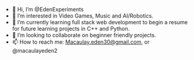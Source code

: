 - 👋 Hi, I’m @EdenExperiments
- 👀 I’m interested in Video Games, Music and AI/Robotics.
- 🌱 I’m currently learning full stack web development to begin a resume for future learning projects in C++ and Python.
- 💞️ I’m looking to collaborate on beginner friendly projects.
- 📫 How to reach me: Macaulay.eden30@gmail.com, or @macaulayeden2

<!---
EdenExperiments/EdenExperiments is a ✨ special ✨ repository because its `README.md` (this file) appears on your GitHub profile.
You can click the Preview link to take a look at your changes.
--->
